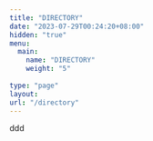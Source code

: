 ```yaml
---
title: "DIRECTORY"
date: "2023-07-29T00:24:20+08:00"
hidden: "true"
menu:
  main:
    name: "DIRECTORY"
    weight: "5"
    
type: "page"
layout:    
url: "/directory"
---
```


ddd